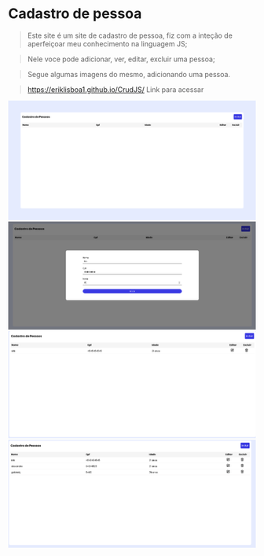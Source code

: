 # Cadastro de pessoa
>Este site é um site de cadastro de pessoa, fiz com a inteção de aperfeiçoar meu conhecimento na linguagem JS;

>Nele voce pode adicionar, ver, editar, excluir uma pessoa;

>Segue algumas imagens do mesmo, adicionando uma pessoa.

>https://eriklisboa1.github.io/CrudJS/  Link para acessar

 <div align="center"><img src="https://github.com/eriklisboa1/CrudJS/blob/main/cadastro1.png" width="600" /> 
 <img src="https://github.com/eriklisboa1/CrudJS/blob/main/cadastro2.png" width="600" />
  <img src="https://github.com/eriklisboa1/CrudJS/blob/main/cadastro3.png" width="600" />
   <img src="https://github.com/eriklisboa1/CrudJS/blob/main/cadastro4.png" width="600" />
   
 </div>
